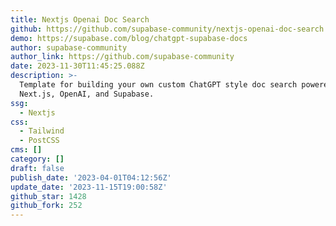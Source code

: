 ```yaml
---
title: Nextjs Openai Doc Search
github: https://github.com/supabase-community/nextjs-openai-doc-search
demo: https://supabase.com/blog/chatgpt-supabase-docs
author: supabase-community
author_link: https://github.com/supabase-community
date: 2023-11-30T11:45:25.088Z
description: >-
  Template for building your own custom ChatGPT style doc search powered by
  Next.js, OpenAI, and Supabase.
ssg:
  - Nextjs
css:
  - Tailwind
  - PostCSS
cms: []
category: []
draft: false
publish_date: '2023-04-01T04:12:56Z'
update_date: '2023-11-15T19:00:58Z'
github_star: 1428
github_fork: 252
---
```

